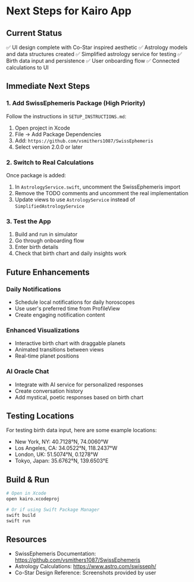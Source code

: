 # Next Steps for Kairo App

## Current Status
✅ UI design complete with Co-Star inspired aesthetic
✅ Astrology models and data structures created
✅ Simplified astrology service for testing
✅ Birth data input and persistence
✅ User onboarding flow
✅ Connected calculations to UI

## Immediate Next Steps

### 1. Add SwissEphemeris Package (High Priority)
Follow the instructions in `SETUP_INSTRUCTIONS.md`:
1. Open project in Xcode
2. File → Add Package Dependencies
3. Add: `https://github.com/vsmithers1087/SwissEphemeris`
4. Select version 2.0.0 or later

### 2. Switch to Real Calculations
Once package is added:
1. In `AstrologyService.swift`, uncomment the SwissEphemeris import
2. Remove the TODO comments and uncomment the real implementation
3. Update views to use `AstrologyService` instead of `SimplifiedAstrologyService`

### 3. Test the App
1. Build and run in simulator
2. Go through onboarding flow
3. Enter birth details
4. Check that birth chart and daily insights work

## Future Enhancements

### Daily Notifications
- Schedule local notifications for daily horoscopes
- Use user's preferred time from ProfileView
- Create engaging notification content

### Enhanced Visualizations
- Interactive birth chart with draggable planets
- Animated transitions between views
- Real-time planet positions

### AI Oracle Chat
- Integrate with AI service for personalized responses
- Create conversation history
- Add mystical, poetic responses based on birth chart

## Testing Locations
For testing birth data input, here are some example locations:
- New York, NY: 40.7128°N, 74.0060°W
- Los Angeles, CA: 34.0522°N, 118.2437°W
- London, UK: 51.5074°N, 0.1278°W
- Tokyo, Japan: 35.6762°N, 139.6503°E

## Build & Run
```bash
# Open in Xcode
open kairo.xcodeproj

# Or if using Swift Package Manager
swift build
swift run
```

## Resources
- SwissEphemeris Documentation: https://github.com/vsmithers1087/SwissEphemeris
- Astrology Calculations: https://www.astro.com/swisseph/
- Co-Star Design Reference: Screenshots provided by user